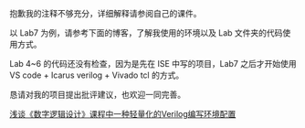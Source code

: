 抱歉我的注释不够充分，详细解释请参阅自己的课件。

以 Lab7 为例，请参考下面的博客，了解我使用的环境以及 Lab 文件夹的代码使用方式。

Lab 4~6 的代码还没有检查，因为是先在 ISE 中写的项目，Lab7 之后才开始使用 VS code + Icarus verilog + Vivado tcl 的方式。

恳请对我的项目提出批评建议，也欢迎一同完善。

[浅谈《数字逻辑设计》课程中一种轻量化的Verilog编写环境配置](https://www.cnblogs.com/zsj6315/p/18806469/verilog_light_compile_simulation_synthesis_implementation_program)
